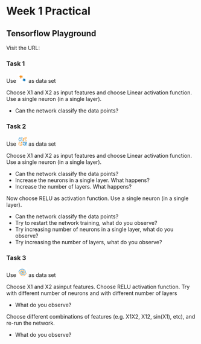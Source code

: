 # Week 1 Practical 

## Tensorflow Playground 

Visit the URL: 

### Task 1

Use <img heigth=25 width=25 src="images/dataset1.png"/> as data set

Choose X1 and X2 as input features and choose Linear activation function. Use a single neuron (in a single layer). 
- Can the network classify the data points? 

### Task 2 

Use <img heigth=25 width=25 src="images/dataset2.png"/> as data set

Choose X1 and X2 as input features and choose Linear activation function. Use a single neuron (in a single layer). 
- Can the network classify the data points? 
- Increase the neurons in a single layer. What happens? 
- Increase the number of layers. What happens?

Now choose RELU as activation function. Use a single neuron (in a single layer). 

- Can the network classify the data points? 
- Try to restart the network training, what do you observe? 
- Try increasing number of neurons in a single layer, what do you observe? 
- Try increasing the number of layers, what do you observe? 

### Task 3

Use <img heigth=25 width=25 src="images/dataset3.png"/> as data set

Choose X1 and X2 asinput features. Choose RELU activation function. Try with different number of neurons and with different number of layers
- What do you observe? 

Choose different combinations of features (e.g. X1X2, X12, sin(X1), etc), and re-run the network. 
- What do you observe?



